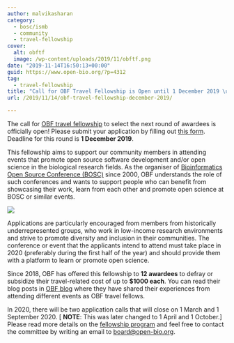 ```yaml
---
author: malvikasharan
category:
  - bosc/ismb
  - community
  - travel-fellowship
cover:
  alt: obftf
  image: /wp-content/uploads/2019/11/obftf.png
date: "2019-11-14T16:50:13+00:00"
guid: https://www.open-bio.org/?p=4312
tag:
  - travel-fellowship
title: "Call for OBF Travel Fellowship is Open until 1 December 2019 \uFEFF"
url: /2019/11/14/obf-travel-fellowship-december-2019/

---
```

The call for [OBF travel fellowship](/travel-awards/) to select the next round of awardees is officially open! Please submit your application by filling out [this form](https://goo.gl/forms/btbOOfkVcXVzZXxD2). Deadline for this round is **1 December 2019**.

This fellowship aims to support our community members in attending events that promote open source software development and/or open science in the biological research fields. As the organiser of [Bioinformatics Open Source Conference (BOSC)](/wiki/BOSC) since 2000, OBF understands the role of such conferences and wants to support people who can benefit from showcasing their work, learn from each other and promote open science at BOSC or similar events.

[![](/wp-content/uploads/2019/11/obftf-1.png)](https://docs.google.com/forms/d/e/1FAIpQLScCYMt_Id9FSKzHtOxyBgiOIXa61CLiveqh5JLx5rQsFoW8fA/viewform)

Applications are particularly encouraged from members from historically underrepresented groups, who work in low-income research environments and strive to promote diversity and inclusion in their communities. The conference or event that the applicants intend to attend must take place in 2020 (preferably during the first half of the year) and should provide them with a platform to learn or promote open science.

Since 2018, OBF has offered this fellowship to **12 awardees** to defray or subsidize their travel-related cost of up to **$1000 each**. You can read their blog posts in [OBF blog](/category/travel-fellowship/) where they have shared their experiences from attending different events as OBF travel fellows.

In 2020, there will be two application calls that will close on 1 March and 1 September 2020. \[ **NOTE**: This was later changed to 1 April and 1 October.\] Please read more details on the [fellowship program](https://github.com/OBF/obf-docs/blob/master/Travel_fellowships.md) and feel free to contact the committee by writing an email to [board@open-bio.org](mailto:board@open-bio.org).  
